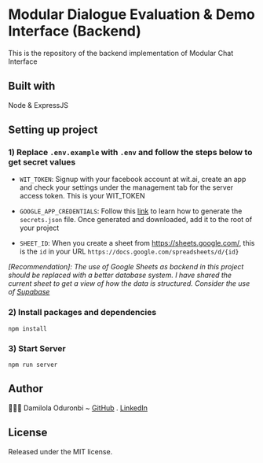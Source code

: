 # Modular Dialogue Evaluation & Demo Interface  (Backend)
This is the repository of the backend implementation of Modular Chat Interface

## Built with
Node & ExpressJS

## Setting up project

### 1) Replace `.env.example` with `.env` and follow the steps below to get secret values
- `WIT_TOKEN`: Signup with your facebook account at wit.ai, create an app and check your settings under the management tab for the server access token. This is your WIT_TOKEN

- `GOOGLE_APP_CREDENTIALS`: Follow this [link](https://developers.google.com/workspace/guides/create-credentials#service-account) to learn how to generate the `secrets.json` file. Once generated and downloaded, add it to the root of your project

- `SHEET_ID`: When you create a sheet from https://sheets.google.com/, this is the `id` in your URL `https://docs.google.com/spreadsheets/d/{id}`

*[Recommendation]: The use of Google Sheets as backend in this project should be replaced with a better database system. I have shared the current sheet to get a view of how the data is structured. Consider the use of [Supabase](https://supabase.com/)*

### 2)  Install packages and dependencies
`npm install`

### 3) Start Server
`npm run server`

## Author
🧑🏿‍💻 Damilola Oduronbi ~
[GitHub](https://github.com/oracleot) . [LinkedIn](https://www.linkedin.com/in/doduronbi/)

## License
Released under the MIT license.